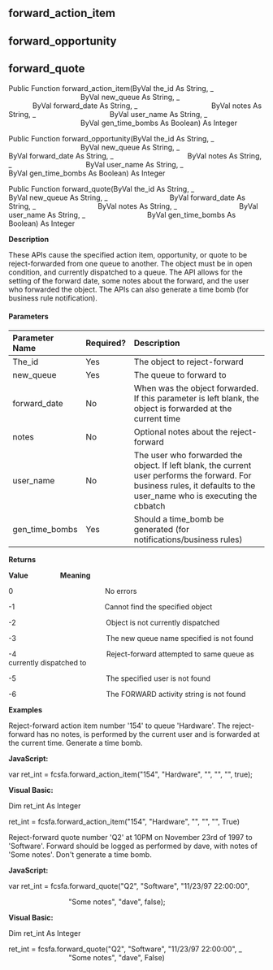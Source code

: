 forward_action_item
---------------------

forward_opportunity
-------------------

forward_quote
-------------

Public Function forward_action_item(ByVal the_id As String, _
                                    ByVal new_queue As String, _
                                    ByVal forward_date As String, _
                                    ByVal notes As String, _
                                    ByVal user_name As String, _
                                    ByVal gen_time_bombs As Boolean) As Integer

Public Function forward_opportunity(ByVal the_id As String, _
                                    ByVal new_queue As String, _
                                    ByVal forward_date As String, _
                                    ByVal notes As String, _
                                    ByVal user_name As String, _
                                    ByVal gen_time_bombs As Boolean) As Integer

Public Function forward_quote(ByVal the_id As String, _
                              ByVal new_queue As String, _
                              ByVal forward_date As String, _
                              ByVal notes As String, _
                              ByVal user_name As String, _
                              ByVal gen_time_bombs As Boolean) As Integer

**Description**

These APIs cause the specified action item, opportunity, or quote to be reject-forwarded from one queue to another. The object must be in open condition, and currently dispatched to a queue. The API allows for the setting of the forward date, some notes about the forward, and the user who forwarded the object. The APIs can also generate a time bomb (for business rule notification).

#### Parameters

| Parameter Name | Required? | Description |
|:--- |:--- |:--- |
| The_id | Yes | The object to reject-forward |
| new_queue | Yes | The queue to forward to |
| forward_date | No | When was the object forwarded. If this parameter is left blank, the object is forwarded at the current time |
| notes | No | Optional notes about the reject-forward |
| user_name | No | The user who forwarded the object. If left blank, the current user performs the forward. For business rules, it defaults to the user_name who is executing the cbbatch |
| gen_time_bombs | Yes | Should a time_bomb be generated (for notifications/business rules) |

**Returns**

**Value**                **Meaning**

0                                              No errors

-1                                             Cannot find the specified object

-2                                             Object is not currently dispatched

-3                                             The new queue name specified is not found

-4                                             Reject-forward attempted to same queue as currently dispatched to

-5                                             The specified user is not found

-6                                             The FORWARD activity string is not found

**Examples**

 Reject-forward action item number '154' to queue 'Hardware'. The reject-forward has no notes, is performed by the current user and is forwarded at the current time. Generate a time bomb.

**JavaScript:**

var ret_int = fcsfa.forward_action_item("154", "Hardware", "", "", "", true);

**Visual Basic:**

Dim ret_int As Integer

ret_int = fcsfa.forward_action_item("154", "Hardware", "", "", "", True)

 Reject-forward quote number 'Q2' at 10PM on November 23rd of 1997 to 'Software'. Forward should be logged as performed by dave, with notes of 'Some notes'. Don't generate a time bomb.

**JavaScript:**

var ret_int = fcsfa.forward_quote("Q2", "Software", "11/23/97 22:00:00",

                              "Some notes", "dave", false);

**Visual Basic:**

Dim ret_int As Integer

ret_int = fcsfa.forward_quote("Q2", "Software", "11/23/97 22:00:00", _
                              "Some notes", "dave", False)
